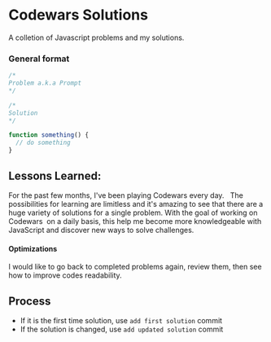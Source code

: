 # Codewars Solutions

A colletion of Javascript problems and my solutions. 

### General format

```js
/* 
Problem a.k.a Prompt
*/

/* 
Solution
*/

function something() {
  // do something
}
```
## Lessons Learned:

For the past few months, I've been playing Codewars every day.   The possibilities for learning are limitless and it's amazing to see that there are a huge variety of solutions for a single problem. With the goal of working on Codewars  on a daily basis, this help me become more knowledgeable with JavaScript and discover new ways to solve challenges.

#### Optimizations 

I would like to go back to completed problems again, review them, then see how to improve codes readability. 

## Process

- If it is the first time solution, use `add first solution` commit
- If the solution is changed, use `add updated solution` commit
